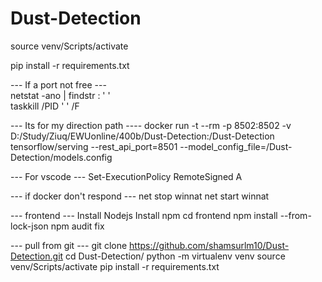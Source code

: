 # Dust-Detection
source venv/Scripts/activate

pip install -r requirements.txt

--- If a port not free --- <br>
netstat -ano | findstr : ' ' <br>
taskkill /PID ' ' /F
  
--- Its for my direction path ----
docker run -t --rm -p 8502:8502 -v D:/Study/Ziuq/EWUonline/400b/Dust-Detection:/Dust-Detection tensorflow/serving --rest_api_port=8501 --model_config_file=/Dust-Detection/models.config
  
--- For vscode ---
Set-ExecutionPolicy RemoteSigned
A
  
--- if docker don't respond ---
net stop winnat
net start winnat

--- frontend ---
Install Nodejs
Install npm
cd frontend
npm install --from-lock-json
npm audit fix

--- pull from git ---
git clone https://github.com/shamsurlm10/Dust-Detection.git
cd Dust-Detection/
python -m virtualenv venv
source venv/Scripts/activate
pip install -r requirements.txt
